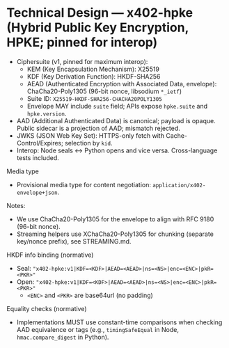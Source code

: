 # Technical Design — x402-hpke (Hybrid Public Key Encryption, HPKE; pinned for interop)

- Ciphersuite (v1, pinned for maximum interop):
  - KEM (Key Encapsulation Mechanism): X25519
  - KDF (Key Derivation Function): HKDF-SHA256
  - AEAD (Authenticated Encryption with Associated Data, envelope): ChaCha20-Poly1305 (96-bit nonce, libsodium `*_ietf`)
  - Suite ID: `X25519-HKDF-SHA256-CHACHA20POLY1305`
  - Envelope MAY include `suite` field; APIs expose `hpke.suite` and `hpke.version`.
- AAD (Additional Authenticated Data) is canonical; payload is opaque. Public sidecar is a projection of AAD; mismatch rejected.
- JWKS (JSON Web Key Set): HTTPS-only fetch with Cache-Control/Expires; selection by `kid`.
- Interop: Node seals ↔ Python opens and vice versa. Cross-language tests included.

Media type
- Provisional media type for content negotiation: `application/x402-envelope+json`.

Notes:
- We use ChaCha20-Poly1305 for the envelope to align with RFC 9180 (96-bit nonce).
- Streaming helpers use XChaCha20-Poly1305 for chunking (separate key/nonce prefix), see STREAMING.md.

HKDF info binding (normative)
- Seal: `"x402-hpke:v1|KDF=<KDF>|AEAD=<AEAD>|ns=<NS>|enc=<ENC>|pkR=<PKR>"`
- Open: `"x402-hpke:v1|KDF=<KDF>|AEAD=<AEAD>|ns=<NS>|enc=<ENC>|pkR=<PKR>"`
  - `<ENC>` and `<PKR>` are base64url (no padding)

Equality checks (normative)
- Implementations MUST use constant-time comparisons when checking AAD equivalence or tags (e.g., `timingSafeEqual` in Node, `hmac.compare_digest` in Python).
